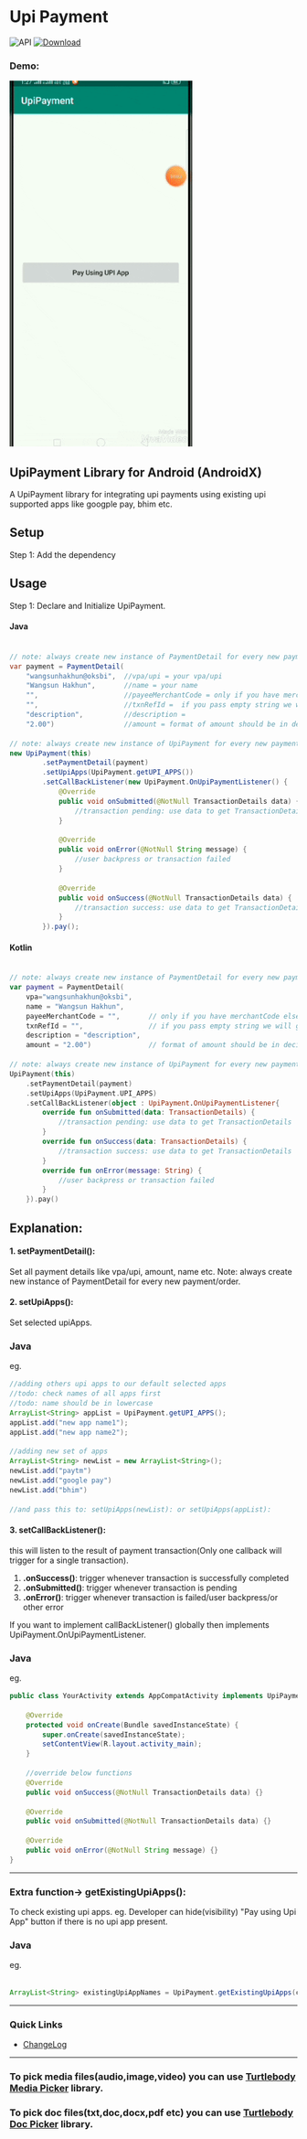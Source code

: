 # Upi Payment


![API](https://img.shields.io/badge/API-16%2B-34bf49.svg)
[ ![Download](https://api.bintray.com/packages/wangsun6/android-upi-payment/com.wangsun.upi.payment/images/download.svg?version=latest) ](https://bintray.com/wangsun6/android-upi-payment/com.wangsun.upi.payment/latest/link)



### Demo:
![](/demo.gif)



## UpiPayment Library for Android (AndroidX)
A UpiPayment library for integrating upi payments using existing upi supported apps like googple pay, bhim etc.


## Setup
Step 1: Add the dependency

## Usage
Step 1: Declare and Initialize UpiPayment.

#### Java
```java

// note: always create new instance of PaymentDetail for every new payment/order
var payment = PaymentDetail(
    "wangsunhakhun@oksbi",  //vpa/upi = your vpa/upi
    "Wangsun Hakhun",       //name = your name
    "",                     //payeeMerchantCode = only if you have merchantCode else pass empty string
    "",                     //txnRefId =  if you pass empty string we will generate txnRefId for you
    "description",          //description =
    "2.00")                 //amount = format of amount should be in decimal format x.x (eg 530.00)

// note: always create new instance of UpiPayment for every new payment/order
new UpiPayment(this)
        .setPaymentDetail(payment)
        .setUpiApps(UpiPayment.getUPI_APPS())
        .setCallBackListener(new UpiPayment.OnUpiPaymentListener() {
            @Override
            public void onSubmitted(@NotNull TransactionDetails data) {
                //transaction pending: use data to get TransactionDetails
            }

            @Override
            public void onError(@NotNull String message) {
                //user backpress or transaction failed
            }

            @Override
            public void onSuccess(@NotNull TransactionDetails data) {
                //transaction success: use data to get TransactionDetails
            }
        }).pay();
```

#### Kotlin
```kotlin

// note: always create new instance of PaymentDetail for every new payment/order
var payment = PaymentDetail(
    vpa="wangsunhakhun@oksbi",
    name = "Wangsun Hakhun",
    payeeMerchantCode = "",       // only if you have merchantCode else pass empty string
    txnRefId = "",                // if you pass empty string we will generate txnRefId for you
    description = "description",
    amount = "2.00")              // format of amount should be in decimal format x.x (eg 530.00), max. 2 decimal places

// note: always create new instance of UpiPayment for every new payment/order
UpiPayment(this)
    .setPaymentDetail(payment)
    .setUpiApps(UpiPayment.UPI_APPS)
    .setCallBackListener(object : UpiPayment.OnUpiPaymentListener{
        override fun onSubmitted(data: TransactionDetails) {
            //transaction pending: use data to get TransactionDetails
        }
        override fun onSuccess(data: TransactionDetails) {
            //transaction success: use data to get TransactionDetails
        }
        override fun onError(message: String) {
            //user backpress or transaction failed
        }
    }).pay()
```

## Explanation:

#### 1. setPaymentDetail():
Set all payment details like vpa/upi, amount, name etc.
Note: always create new instance of PaymentDetail for every new payment/order.

#### 2. setUpiApps():
Set selected upiApps.

### Java
eg.
```java
//adding others upi apps to our default selected apps
//todo: check names of all apps first
//todo: name should be in lowercase
ArrayList<String> appList = UpiPayment.getUPI_APPS();
appList.add("new app name1");
appList.add("new app name2");

//adding new set of apps
ArrayList<String> newList = new ArrayList<String>();
newList.add("paytm")
newList.add("google pay")
newList.add("bhim")

//and pass this to: setUpiApps(newList): or setUpiApps(appList):

```

#### 3. setCallBackListener():
this will listen to the result of payment transaction(Only one callback will trigger for a single transaction).
1. **.onSuccess()**: trigger whenever transaction is successfully completed
2. **.onSubmitted()**: trigger whenever transaction is pending
3. **.onError()**: trigger whenever transaction is failed/user backpress/or other error

If you want to implement callBackListener() globally then implements UpiPayment.OnUpiPaymentListener.

### Java
eg.
```java
public class YourActivity extends AppCompatActivity implements UpiPayment.OnUpiPaymentListener {

    @Override
    protected void onCreate(Bundle savedInstanceState) {
        super.onCreate(savedInstanceState);
        setContentView(R.layout.activity_main);
    }

    //override below functions
    @Override
    public void onSuccess(@NotNull TransactionDetails data) {}

    @Override
    public void onSubmitted(@NotNull TransactionDetails data) {}

    @Override
    public void onError(@NotNull String message) {}
}

```
---
### Extra function-> getExistingUpiApps():
To check existing upi apps. eg. Developer can hide(visibility) "Pay using Upi App" button  if there is no upi app present.

### Java
eg.
```java

ArrayList<String> existingUpiAppNames = UpiPayment.getExistingUpiApps(context);

```

---


### Quick Links

*  [ChangeLog](/CHANGELOG.md)

---

### To pick media files(audio,image,video) you can use [Turtlebody Media Picker](https://github.com/Turtlebody/android-media-picker) library.


### To pick doc files(txt,doc,docx,pdf etc) you can use [Turtlebody Doc Picker](https://github.com/Turtlebody/android-doc-picker) library.





